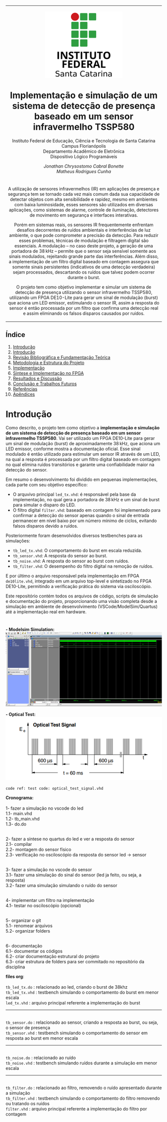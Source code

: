 <table align="center"><tr><td align="center" width="9999"><br>
<img src="images/logoifsc.png" align="center" width="250" alt="Logo IFSC">

# Implementação e simulação de um sistema de detecção de presença baseado em um sensor infravermelho TSSP580

Instituto Federal de Educação, Ciência e Tecnologia de Santa Catarina<br>
Campus Florianópolis<br>
Departamento Acadêmico de Eletrônica<br>
Dispositivo Lógico Programáveis</b>

*Jonathan Chrysostomo Cabral Bonette*<br>*Matheus Rodrigues Cunha*

#

A utilização de sensores infravermelhos (IR) em aplicações de presença e segurança tem se tornado cada vez mais comum dada sua capacidade de detectar objetos com alta sensibilidade e rapidez, mesmo em ambientes com baixa luminosidade, esses sensores são utilizados em diversas aplicações, como sistemas de alarme, controle de iluminação, detectores de movimento em segurança e interfaces interativas.

Porém em sistemas reais, os sensores IR frequentemente enfrentam desafios decorrentes de ruídos ambientais e interferências de luz ambiente, o que pode comprometer a precisão da detecção. Para reduzir esses problemas, técnicas de modulação e filtragem digital são essenciais. A modulação – no caso deste projeto, a geração de uma portadora de 38 kHz – permite que o sensor seja sensível somente aos sinais modulados, rejeitando grande parte das interferências. Além disso, a implementação de um filtro digital baseado em contagem assegura que somente sinais persistentes (indicativos de uma detecção verdadeira) sejam processados, descartando os ruídos que talvez podem ocorrer durante o burst.

O projeto tem como objetivo implementar e simular um sistema de detecção de presença utilizando o sensor infravermelho TSSP580, utilizando um FPGA DE10-Lite para gerar um sinal de modulação (burst) que aciona um LED emissor, estimulando o sensor IR, assim a resposta do sensor é então processada por um filtro que confirma uma detecção real e assim eliminando os falsos disparos causados por ruídos.

</table>

## Índice
1. [Introdução](#introdução)
2. [Introdução](#introdução)
3. [Revisão Bibliográfica e Fundamentação Teórica](#revisão-bibliográfica-e-fundamentação-teórica)
4. [Metodologia e Estrutura do Projeto](#metodologia-e-estrutura-do-projeto)
5. [Implementação](#implementação)
6. [Síntese e Implementação no FPGA](#síntese-e-implementação-no-fpga)
7. [Resultados e Discussão](#resultados-e-discussão)
8. [Conclusão e Trabalhos Futuros](#conclusão-e-trabalhos-futuros)
9. [Referências](#referências)
10. [Apêndices](#apêndices)

# Introdução
Como descrito, o projeto tem como objetivo a **implementação e simulação de um sistema de detecção de presença baseado em um sensor infravermelho TSSP580**. Vai ser utilizado um FPGA DE10-Lite para gerar um sinal de modulação (burst) de aproximadamente 38 kHz, que aciona um LED emissor, conforme mostra a documentação oficial. Esse sinal modulado é então utilizado para estimular um sensor IR através de um LED, na qual a resposta é processada por um filtro digital baseado em contagem no qual elimina ruídos transitórios e garante uma confiabilidade maior na detecção do sensor.<br>

Em resumo o desenvolvimento foi dividido em pequenas implementações, cada parte com seu objetivo específico:<br>

- O arquvivo principal ```led_tx.vhd```: é responsável pela base da implementação, no qual gera a portadora de 38 kHz e um sinal de burst para simular o disparo do LED.<br>
- O filtro digital ```filter.vhd```: baseado em contagem foi implementado para confirmar a detecção do sensor apenas quando o sinal de entrada permanecer em nível baixo por um número mínimo de ciclos, evitando falsos disparos devido a ruídos.<br>

Posteriormente foram desenvolvidos diversos testbenches para as simulações:<br>
- ```tb_led_tx.vhd```: O comportamento do burst em escala reduzida.<br>
- ```tb_sensor.vhd```: A resposta do sensor ao burst.<br>
- ```tb_noise.vhd```: A resposta do sensor ao burst com ruídos.<br>
- ```tb_filter.vhd```: O desempenho do filtro digital na remoção de ruídos.<br>

E por último o arquivo responsável pela implementação em FPGA ```de10lite.vhd```, integrado em um arquivo top-level e sintetizado no FPGA DE10-Lite, permitindo a verificação prática do sistema via osciloscópio.<br>

Este repositório contém todos os arquivos de código, scripts de simulação e documentação do projeto, proporcionando uma visão completa desde a simulação em ambiente de desenvolvimento (VSCode/ModelSim/Quartus) até a implementação real em hardware.<br>

#




#

#

#

#


**- Modelsim Simulation:**<br>
![img](images/simul_testbench_7_pulses.PNG)	

**- Optical Test:**<br>
![img](images/optical_test_signal.PNG)	

```code ref: test code: optical_test_signal.vhd```

**Cronograma:**<br>
<br>1- fazer a simulação no vscode do led
<br>1.1- main.vhd
<br>1.2- tb_main.vhd
<br>1.3- do.do

<br>2- fazer a síntese no quartus do led e ver a resposta do sensor
<br>2.1- compilar
<br>2.2- montagem do sensor físico
<br>2.3- verificação no osciloscópio da resposta do sensor led -> sensor

<br>3- fazer a simulação no vscode do sensor
<br>3.1- fazer uma simulação do sinal do sensor (led ja feito, ou seja, a resposta)
<br>3.2- fazer uma simulação simulando o ruído do sensor

<br>4- implementar um filtro na implementação
<br>4.1- testar no osciloscópio (opcional)

<br>5- organizar o git
<br>5.1- renomear arquivos
<br>5.2- organizar folders

<br>6- documentação
<br>6.1- documentar os códigos
<br>6.2- criar documentação estrutural do projeto
<br>6.3- criar estrutura de folders para ser commitado no repositório da disciplina

**files org**:<br>
<br>```tb_led_tx.do``` : relacionado ao led, criando o burst de 38khz
<br>```tb_led_tx.vhd``` : testbench simulando o comportamento do burst em menor escala
<br>```led_tx.vhd``` : arquivo principal referente a implementação do burst

---

<br>```tb_sensor.do``` : relacionado ao sensor, criando a resposta ao burst, ou seja, o sensor de presença
<br>```tb_sensor.vhd``` : testbench simulando o comportamento do sensor em resposta ao burst em menor escala

---

<br>```tb_noise.do``` : relacionado ao ruído
<br>```tb_noise.vhd``` : testbench simulando ruídos durante a simulação em menor escala

---

<br>```tb_filter.do``` : relacionado ao filtro, removendo o ruído apresentado durante a simulação
<br>```tb_filter.vhd``` : testbench simulando o comportamento do filtro removendo ou tratando os ruídos
<br>```filter.vhd``` : arquivo principal referente a implementação do filtro por contagem
